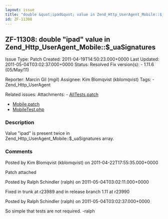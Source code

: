 ```yaml
---
layout: issue
title: "double &quot;ipad&quot; value in Zend_Http_UserAgent_Mobile::$_uaSignatures"
id: ZF-11308
---
```


ZF-11308: double "ipad" value in Zend\_Http\_UserAgent\_Mobile::$\_uaSignatures
-------------------------------------------------------------------------------

 Issue Type: Patch Created: 2011-04-19T14:50:23.000+0000 Last Updated: 2011-05-04T03:02:37.000+0000 Status: Resolved Fix version(s): - 1.11.6 (05/May/11)
 
 Reporter:  Marcin Gil (mgil)  Assignee:  Kim Blomqvist (kblomqvist)  Tags: - Zend\_Http\_UserAgent
 
 Related issues: 
 Attachments: - [AllTests.patch](/issues/secure/attachment/13850/AllTests.patch)
- [Mobile.patch](/issues/secure/attachment/13848/Mobile.patch)
- [MobileTest.php](/issues/secure/attachment/13849/MobileTest.php)
 
### Description

Value "ipad" is present twice in Zend\_Http\_UserAgent\_Mobile::$\_uaSignatures array.

 

 

### Comments

Posted by Kim Blomqvist (kblomqvist) on 2011-04-22T17:55:35.000+0000

Patch attached

 

 

Posted by Ralph Schindler (ralph) on 2011-05-04T03:02:11.000+0000

Fixed in trunk at r23989 and in release branch 1.11 at r23990

 

 

Posted by Ralph Schindler (ralph) on 2011-05-04T03:02:37.000+0000

So simple that tests are not required. -ralph

 

 